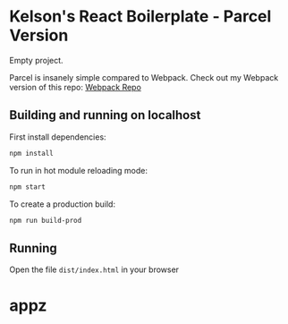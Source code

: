 # Kelson's React Boilerplate - Parcel Version

Empty project.

Parcel is insanely simple compared to Webpack.
Check out my Webpack version of this repo: [Webpack Repo](https://github.com/kelsonpw/react-webpack-config)

## Building and running on localhost

First install dependencies:

```sh
npm install
```

To run in hot module reloading mode:

```sh
npm start
```

To create a production build:

```sh
npm run build-prod
```

## Running

Open the file `dist/index.html` in your browser
# appz

